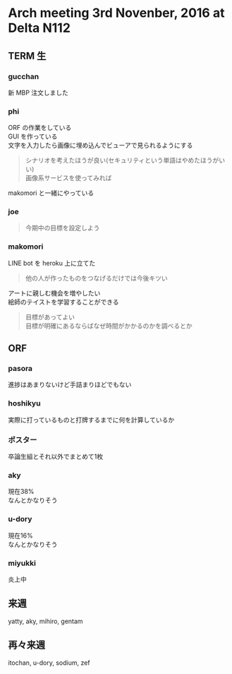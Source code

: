 # Arch meeting 3rd Novenber, 2016 at Delta N112

## TERM 生
### gucchan
新 MBP 注文しました

### phi
ORF の作業をしている  
GUI を作っている  
文字を入力したら画像に埋め込んでビューアで見られるようにする  

> シナリオを考えたほうが良い(セキュリティという単語はやめたほうがいい)  
画像系サービスを使ってみれば

makomori と一緒にやっている

### joe
> 今期中の目標を設定しよう  

### makomori
LINE bot を heroku 上に立てた  
> 他の人が作ったものをつなげるだけでは今後キツい

アートに親しむ機会を増やしたい  
絵師のテイストを学習することができる

> 目標があってよい  
目標が明確にあるならばなぜ時間がかかるのかを調べるとか  

## ORF
### pasora
進捗はあまりないけど手詰まりほどでもない

### hoshikyu
実際に打っているものと打牌するまでに何を計算しているか

### ポスター
卒論生組とそれ以外でまとめて1枚

### aky
現在38%  
なんとかなりそう

### u-dory
現在16%  
なんとかなりそう

### miyukki
炎上中  

## 来週
yatty, aky, mihiro, gentam

## 再々来週
itochan, u-dory, sodium, zef
